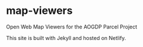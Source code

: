 # map-viewers
Open Web Map Viewers for the AOGDP Parcel Project

This site is built with Jekyll and hosted on Netlify.
